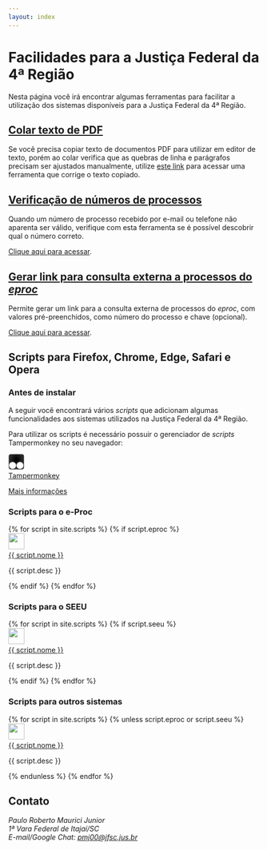 ```yaml
---
layout: index
---
```


# Facilidades para a Justiça Federal da 4ª Região

Nesta página você irá encontrar algumas ferramentas para facilitar a utilização
dos sistemas disponíveis para a Justiça Federal da 4ª Região.

## [Colar texto de PDF](/colar-texto-pdf)

Se você precisa copiar texto de documentos PDF para utilizar em editor de texto,
porém ao colar verifica que as quebras de linha e parágrafos precisam ser ajustados manualmente,
utilize [este link](/colar-texto-pdf) para acessar uma ferramenta que corrige o texto copiado.

## [Verificação de números de processos](/numproc)

Quando um número de processo recebido por e-mail ou telefone não aparenta ser válido, verifique
com esta ferramenta se é possível descobrir qual o número correto.

[Clique aqui para acessar](/numproc).

## [Gerar link para consulta externa a processos do _eproc_](/link-eproc)

Permite gerar um link para a consulta externa de processos do _eproc_, com valores pré-preenchidos,
como número do processo e chave (opcional).

[Clique aqui para acessar](/link-eproc).

## Scripts para Firefox, Chrome, Edge, Safari e Opera

### Antes de instalar

A seguir você encontrará vários _scripts_ que adicionam algumas funcionalidades
aos sistemas utilizados na Justiça Federal da 4ª Região.

Para utilizar os scripts é necessário possuir o gerenciador de _scripts_ Tampermonkey no seu navegador:

<div class="desktop">

<div class="icon">
<a href="/gerenciadores.html">
<img src="images/tampermonkey.svg" alt="" width="32" height="32"/>
<br>
Tampermonkey
</a>
</div>

</div>

[Mais informações](/gerenciadores.html)

<h3 id="scripts">Scripts para o e-Proc</h3>

<div class="desktop">
{% for script in site.scripts %}
	{% if script.eproc %}
	<div class="icon">
		<a href="{{ script.url }}">
		<img src="images/{{ script.icone }}" alt="" width="32" height="32"/>
		<br>
		{{ script.nome }}
		</a>
		<p>{{ script.desc }}</p>
	</div>
	{% endif %}
{% endfor %}
</div>

### Scripts para o SEEU

<div class="desktop">
{% for script in site.scripts %}
	{% if script.seeu %}
	<div class="icon">
		<a href="{{ script.url }}">
		<img src="images/{{ script.icone }}" alt="" width="32" height="32"/>
		<br>
		{{ script.nome }}
		</a>
		<p>{{ script.desc }}</p>
	</div>
	{% endif %}
{% endfor %}
</div>

### Scripts para outros sistemas

<div class="desktop">
{% for script in site.scripts %}
	{% unless script.eproc or script.seeu %}
	<div class="icon">
		<a href="{{ script.url }}">
		<img src="images/{{ script.icone }}" alt="" width="32" height="32"/>
		<br>
		{{ script.nome }}
		</a>
		<p>{{ script.desc }}</p>
	</div>
	{% endunless %}
{% endfor %}
</div>

## Contato

<address>Paulo Roberto Maurici Junior<br>
1ª Vara Federal de Itajaí/SC<br>
E-mail/Google Chat: <a href="mailto:&#112;&#109;&#106;&#48;&#48;&#064;&#106;&#102;&#115;&#099;&#046;&#106;&#117;&#115;&#046;&#098;&#114;">&#112;&#109;&#106;&#48;&#48;&#064;&#106;&#102;&#115;&#099;&#046;&#106;&#117;&#115;&#046;&#098;&#114;</a>
</address>
